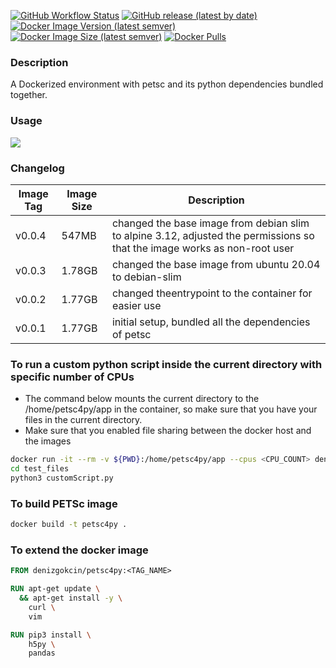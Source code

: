 [![GitHub Workflow Status](https://img.shields.io/github/workflow/status/dgokcin/petsc4py/ci?&logo=github-actions)](https://github.com/dgokcin/petsc4py/actions)
[![GitHub release (latest by date)](https://img.shields.io/github/v/release/dgokcin/petsc4py?logo=github)](https://github.com/dgokcin/petsc4py/releases)
[![Docker Image Version (latest semver)](https://img.shields.io/docker/v/denizgokcin/petsc4py?logo=docker&sort=semver)](https://hub.docker.com/repository/docker/denizgokcin/petsc4py/tags?page=1&ordering=last_updated)
[![Docker Image Size (latest semver)](https://img.shields.io/docker/image-size/denizgokcin/petsc4py?logo=docker&sort=semver)]()
[![Docker Pulls](https://img.shields.io/docker/pulls/denizgokcin/petsc4py?logo=docker)]()

### Description 
A Dockerized environment with petsc and its python dependencies bundled
together.

### Usage
![](https://github.com/dgokcin/petsc4py/blob/master/doc/usage.gif)
### Changelog

| Image Tag | Image Size | Description                                                                                                          |
|-----------|------------|--------------------------------------------------------------------------------------------------------------------------|
| v0.0.4    | 547MB      |changed the base image from debian slim to alpine 3.12, adjusted the permissions so that the image works as non-root user |
| v0.0.3    | 1.78GB     |changed the base image from ubuntu 20.04 to debian-slim                                                                   |
| v0.0.2    | 1.77GB     |changed theentrypoint to the container for easier use                                                                     |
| v0.0.1    | 1.77GB     |initial setup, bundled  all the  dependencies of  petsc                                                                   |

### To run a custom python script inside the current directory with specific number of CPUs

- The command below mounts the current directory to the /home/petsc4py/app in
  the container, so make sure that you have your files in the current directory.
- Make sure that you enabled file sharing between the docker host and the images

```sh
docker run -it --rm -v ${PWD}:/home/petsc4py/app --cpus <CPU_COUNT> denizgokcin/petsc4py:<VERSION_NUMBER>
cd test_files
python3 customScript.py
```

### To build PETSc image

```sh
docker build -t petsc4py .
```

### To extend the docker image

```dockerfile
FROM denizgokcin/petsc4py:<TAG_NAME>

RUN apt-get update \
  && apt-get install -y \
    curl \
    vim

RUN pip3 install \
    h5py \
    pandas
```
